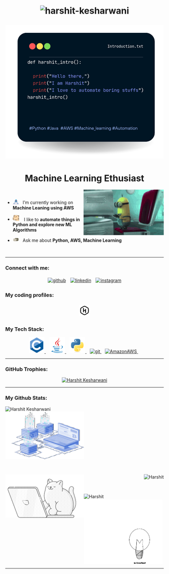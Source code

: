 <h1 align="center">
<p align="center"> <img src="https://komarev.com/ghpvc/?username=harshit-kesharwani&label=Profile%20views&color=0e75b6&style=flat" alt="harshit-kesharwani" />  </p>
<img  src="introduction.png" alt="introduction">
<h1 align="center">Machine Learning Ethusiast </h1>

<img align="right" width="255" src="programmer.gif" alt="programmer">

&nbsp;
- <img src="Developer.gif" alt="GIF" width="20" /> &nbsp; I’m currently working on **Machine Leaning using AWS**

- <img alt="GIF" src="hyperkitty.gif" width="20" /> &nbsp;&nbsp; I like to **automate things in Python and explore new ML Algorithms**

- <img alt="GIF" src="message.gif" width="20" /> &nbsp; Ask me about **Python, AWS, Machine Learning**

&nbsp;
<hr>

<!-- connect with me -->
<h3 align="left">Connect with me:</h3>
<p align="center">
<a href="https://github.com/harshit-kesharwani"><img alt="github" width="10%" style="padding:5px" src="https://img.icons8.com/clouds/100/000000/github.png"/></a>
<a href="https://www.linkedin.com/in/harshitkesharwani/"><img alt="linkedin" width="10%" style="padding:5px" src="https://img.icons8.com/clouds/100/000000/linkedin.png"/></a>
<a href="https://www.instagram.com/harshit.kesharvani/"><img alt="instagram" width="10%" style="padding:5px" src="https://img.icons8.com/clouds/100/000000/instagram.png"/></a>
</p>

<!-- coding profile -->
<h3 align="left">My coding profiles:</h3>
<p align="center">
<a href="https://www.hackerrank.com/harshitkesharwa1"><img alt="Hackerrank" width="7%" style="padding:5px" src="hackerrank.png"/></a>
</p>

<!-- tech stack -->
<h3 align="left">My Tech Stack: </h3>
<p align="center"> 
	<a href="https://www.cprogramming.com/" target="_blank"> <img src="https://raw.githubusercontent.com/devicons/devicon/master/icons/c/c-original.svg" alt="c" width="50" height="50" /> </a> &ensp;
	<a href="https://www.java.com" target="_blank"> <img src="https://raw.githubusercontent.com/devicons/devicon/master/icons/java/java-original.svg" alt="java" width="50" height="50"/> </a>&ensp;
	<a href="https://www.python.org" target="_blank"> <img src="https://raw.githubusercontent.com/devicons/devicon/master/icons/python/python-original.svg" alt="python" width="50" height="50"/> </a> &ensp;
	<a href="https://git-scm.com/" target="_blank"> <img src="https://www.vectorlogo.zone/logos/git-scm/git-scm-icon.svg" alt="git" width="50" height="50"/> </a> &ensp;
	<a href="https://aws.amazon.com/" target="_blank"> <img src="https://www.theeggbrussels.com/wp-content/uploads/2018/05/logo-AWS-1024x658.png" alt="AmazonAWS" width="50" height="50"/> </a> &ensp;	
    </p>
    <hr>
	<h3 align="left">GitHub Trophies:</h3>
<p align="center"> <a href="https://github.com/ryo-ma/github-profile-trophy"><img src="https://github-profile-trophy.vercel.app/?username=harshit-kesharwani" alt="Harshit Kesharwani" /></a> </p>
<hr>

<h3 align="left">My Github Stats:</h3>

<p>&emsp;<img align="left" src="https://github-readme-stats.vercel.app/api/top-langs?username=harshit-kesharwani&show_icons=true&locale=en&layout=compact&bg_color=50,e96205,904e99&title_color=fff&text_color=fff&icon_color=f2f2f2" alt="Harshit Kesharwani" /> &emsp;&emsp;&emsp;&emsp;&emsp;&emsp;&emsp;&emsp;&emsp;<img  alt="tech" width="250" height="150" src="tech.gif"></p>
<br>
<p>&nbsp;<img align="right" src="https://github-readme-stats.vercel.app/api?username=harshit-kesharwani&show_icons=true&count_private=true&hide_border=true&bg_color=50,e96205,904e99&title_color=fff&text_color=fff&icon_color=f2f2f2" alt="Harshit" /><img align="left" alt="typing-cat" width="250" src="typing-cat.gif"></p>
<br>
<p>&nbsp;<img align="left" src="https://github-readme-streak-stats.herokuapp.com?user=RithyaReddy&theme=flag-india" alt="Harshit"/><img align="center" alt="curious" width="250" src="curious.gif"></p>
<hr>

